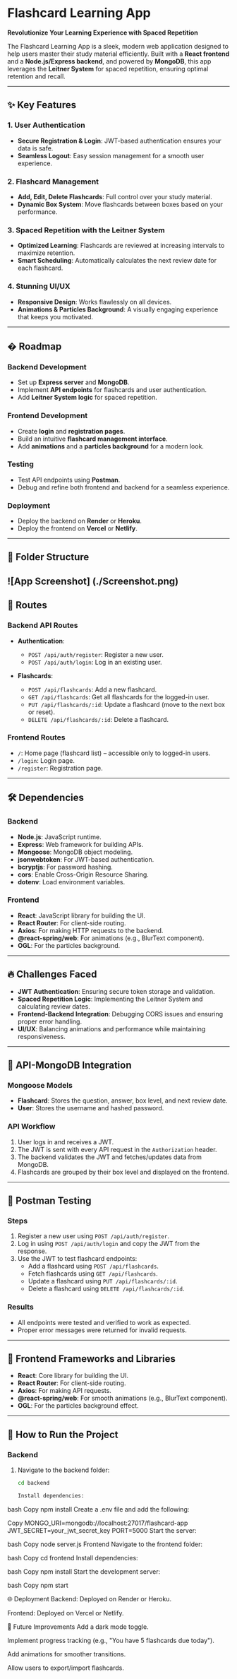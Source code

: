 # Flashcard Learning App  
**Revolutionize Your Learning Experience with Spaced Repetition**  

The Flashcard Learning App is a sleek, modern web application designed to help users master their study material efficiently. Built with a **React frontend** and a **Node.js/Express backend**, and powered by **MongoDB**, this app leverages the **Leitner System** for spaced repetition, ensuring optimal retention and recall.  

---

## ✨ Key Features  

### 1. User Authentication  
- **Secure Registration & Login**: JWT-based authentication ensures your data is safe.  
- **Seamless Logout**: Easy session management for a smooth user experience.  

### 2. Flashcard Management  
- **Add, Edit, Delete Flashcards**: Full control over your study material.  
- **Dynamic Box System**: Move flashcards between boxes based on your performance.  

### 3. Spaced Repetition with the Leitner System  
- **Optimized Learning**: Flashcards are reviewed at increasing intervals to maximize retention.  
- **Smart Scheduling**: Automatically calculates the next review date for each flashcard.  

### 4. Stunning UI/UX  
- **Responsive Design**: Works flawlessly on all devices.  
- **Animations & Particles Background**: A visually engaging experience that keeps you motivated.  

---

## � Roadmap  

### Backend Development  
- Set up **Express server** and **MongoDB**.  
- Implement **API endpoints** for flashcards and user authentication.  
- Add **Leitner System logic** for spaced repetition.  

### Frontend Development  
- Create **login** and **registration pages**.  
- Build an intuitive **flashcard management interface**.  
- Add **animations** and a **particles background** for a modern look.  

### Testing  
- Test API endpoints using **Postman**.  
- Debug and refine both frontend and backend for a seamless experience.  

### Deployment  
- Deploy the backend on **Render** or **Heroku**.  
- Deploy the frontend on **Vercel** or **Netlify**.  

---

## 📂 Folder Structure  
![App Screenshot] (./Screenshot.png)
---

## 🔗 Routes  

### Backend API Routes  
- **Authentication**:  
  - `POST /api/auth/register`: Register a new user.  
  - `POST /api/auth/login`: Log in an existing user.  

- **Flashcards**:  
  - `POST /api/flashcards`: Add a new flashcard.  
  - `GET /api/flashcards`: Get all flashcards for the logged-in user.  
  - `PUT /api/flashcards/:id`: Update a flashcard (move to the next box or reset).  
  - `DELETE /api/flashcards/:id`: Delete a flashcard.  

### Frontend Routes  
- `/`: Home page (flashcard list) – accessible only to logged-in users.  
- `/login`: Login page.  
- `/register`: Registration page.  

---

## 🛠️ Dependencies  

### Backend  
- **Node.js**: JavaScript runtime.  
- **Express**: Web framework for building APIs.  
- **Mongoose**: MongoDB object modeling.  
- **jsonwebtoken**: For JWT-based authentication.  
- **bcryptjs**: For password hashing.  
- **cors**: Enable Cross-Origin Resource Sharing.  
- **dotenv**: Load environment variables.  

### Frontend  
- **React**: JavaScript library for building the UI.  
- **React Router**: For client-side routing.  
- **Axios**: For making HTTP requests to the backend.  
- **@react-spring/web**: For animations (e.g., BlurText component).  
- **OGL**: For the particles background.  

---

## 🔥 Challenges Faced  

- **JWT Authentication**: Ensuring secure token storage and validation.  
- **Spaced Repetition Logic**: Implementing the Leitner System and calculating review dates.  
- **Frontend-Backend Integration**: Debugging CORS issues and ensuring proper error handling.  
- **UI/UX**: Balancing animations and performance while maintaining responsiveness.  

---

## 🔌 API-MongoDB Integration  

### Mongoose Models  
- **Flashcard**: Stores the question, answer, box level, and next review date.  
- **User**: Stores the username and hashed password.  

### API Workflow  
1. User logs in and receives a JWT.  
2. The JWT is sent with every API request in the `Authorization` header.  
3. The backend validates the JWT and fetches/updates data from MongoDB.  
4. Flashcards are grouped by their box level and displayed on the frontend.  

---

## 🧪 Postman Testing  

### Steps  
1. Register a new user using `POST /api/auth/register`.  
2. Log in using `POST /api/auth/login` and copy the JWT from the response.  
3. Use the JWT to test flashcard endpoints:  
   - Add a flashcard using `POST /api/flashcards`.  
   - Fetch flashcards using `GET /api/flashcards`.  
   - Update a flashcard using `PUT /api/flashcards/:id`.  
   - Delete a flashcard using `DELETE /api/flashcards/:id`.  

### Results  
- All endpoints were tested and verified to work as expected.  
- Proper error messages were returned for invalid requests.  

---

## 🎨 Frontend Frameworks and Libraries  
- **React**: Core library for building the UI.  
- **React Router**: For client-side routing.  
- **Axios**: For making API requests.  
- **@react-spring/web**: For smooth animations (e.g., BlurText component).  
- **OGL**: For the particles background effect.  

---

## 🚀 How to Run the Project  

### Backend  
1. Navigate to the backend folder:  
   ```bash
   cd backend

   Install dependencies:

bash
Copy
npm install
Create a .env file and add the following:

Copy
MONGO_URI=mongodb://localhost:27017/flashcard-app
JWT_SECRET=your_jwt_secret_key
PORT=5000
Start the server:

bash
Copy
node server.js
Frontend
Navigate to the frontend folder:

bash
Copy
cd frontend
Install dependencies:

bash
Copy
npm install
Start the development server:

bash
Copy
npm start

🌐 Deployment
Backend: Deployed on Render or Heroku.

Frontend: Deployed on Vercel or Netlify.

🔮 Future Improvements
Add a dark mode toggle.

Implement progress tracking (e.g., "You have 5 flashcards due today").

Add animations for smoother transitions.

Allow users to export/import flashcards.
